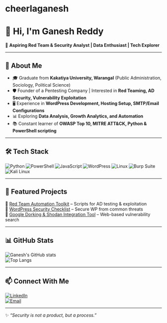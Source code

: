 # cheerlaganesh
# 👋 Hi, I'm Ganesh Reddy  

🎯 **Aspiring Red Team & Security Analyst | Data Enthusiast | Tech Explorer**

---

## 🚀 About Me
- 🎓 Graduate from **Kakatiya University, Warangal** (Public Administration, Sociology, Political Science)  
- 🛡️ Founder of a Pentesting Company | Interested in **Red Teaming, AD Security, Vulnerability Exploitation**  
- 🖥️ Experience in **WordPress Development, Hosting Setup, SMTP/Email Configurations**  
- 📊 Exploring **Data Analysis, Growth Analytics, and Automation**  
- 📚 Constant learner of **OWASP Top 10, MITRE ATT&CK, Python & PowerShell scripting**  

---

## 🛠️ Tech Stack
![Python](https://img.shields.io/badge/-Python-3776AB?logo=python&logoColor=white&style=flat)
![PowerShell](https://img.shields.io/badge/-PowerShell-5391FE?logo=powershell&logoColor=white&style=flat)
![JavaScript](https://img.shields.io/badge/-JavaScript-F7DF1E?logo=javascript&logoColor=black&style=flat)
![WordPress](https://img.shields.io/badge/-WordPress-21759B?logo=wordpress&logoColor=white&style=flat)
![Linux](https://img.shields.io/badge/-Linux-FCC624?logo=linux&logoColor=black&style=flat)
![Burp Suite](https://img.shields.io/badge/-Burp%20Suite-FF6633?logo=burpsuite&logoColor=white&style=flat)
![Kali Linux](https://img.shields.io/badge/-Kali%20Linux-268BEE?logo=kalilinux&logoColor=white&style=flat)

---

## 📂 Featured Projects
🔹 [Red Team Automation Toolkit](https://github.com/your-username/redteam-toolkit) – Scripts for AD testing & exploitation  
🔹 [WordPress Security Checklist](https://github.com/your-username/wp-security-checklist) – Secure WP from common threats  
🔹 [Google Dorking & Shodan Integration Tool](https://github.com/your-username/dork-scanner) – Web-based vulnerability search  

---

## 📊 GitHub Stats
![Ganesh's GitHub stats](https://github-readme-stats.vercel.app/api?username=your-username&show_icons=true&theme=radical)  
![Top Langs](https://github-readme-stats.vercel.app/api/top-langs/?username=your-username&layout=compact&theme=radical)

---

## 📫 Connect With Me
[![LinkedIn](https://img.shields.io/badge/-LinkedIn-blue?logo=linkedin&logoColor=white)](https://www.linkedin.com/in/your-linkedin)  
[![Email](https://img.shields.io/badge/-Email-D14836?logo=gmail&logoColor=white)](mailto:your-email@gmail.com)  

---

✨ *“Security is not a product, but a process.”*  
